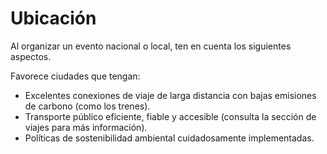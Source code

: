 # Ubicación 

Al organizar un evento nacional o local, ten en cuenta los siguientes aspectos.

Favorece ciudades que tengan:

- Excelentes conexiones de viaje de larga distancia con bajas emisiones de carbono (como los trenes).
- Transporte público eficiente, fiable y accesible (consulta la sección de viajes para más información).
- Políticas de sostenibilidad ambiental cuidadosamente implementadas.
